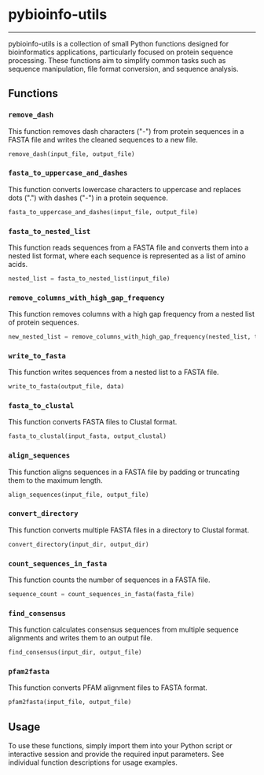 # pybioinfo-utils

---
pybioinfo-utils is a collection of small Python functions designed for bioinformatics applications, particularly focused on protein sequence processing. These functions aim to simplify common tasks such as sequence manipulation, file format conversion, and sequence analysis.

## Functions

### `remove_dash`

This function removes dash characters ("-") from protein sequences in a FASTA file and writes the cleaned sequences to a new file.

```python
remove_dash(input_file, output_file)
```

### `fasta_to_uppercase_and_dashes`

This function converts lowercase characters to uppercase and replaces dots (".") with dashes ("-") in a protein sequence.

```python
fasta_to_uppercase_and_dashes(input_file, output_file)
```

### `fasta_to_nested_list`

This function reads sequences from a FASTA file and converts them into a nested list format, where each sequence is represented as a list of amino acids.

```python
nested_list = fasta_to_nested_list(input_file)
```

### `remove_columns_with_high_gap_frequency`

This function removes columns with a high gap frequency from a nested list of protein sequences.

```python
new_nested_list = remove_columns_with_high_gap_frequency(nested_list, threshold=0.5)
```

### `write_to_fasta`

This function writes sequences from a nested list to a FASTA file.

```python
write_to_fasta(output_file, data)
```

### `fasta_to_clustal`

This function converts FASTA files to Clustal format.

```python
fasta_to_clustal(input_fasta, output_clustal)
```

### `align_sequences`

This function aligns sequences in a FASTA file by padding or truncating them to the maximum length.

```python
align_sequences(input_file, output_file)
```

### `convert_directory`

This function converts multiple FASTA files in a directory to Clustal format.

```python
convert_directory(input_dir, output_dir)
```

### `count_sequences_in_fasta`

This function counts the number of sequences in a FASTA file.

```python
sequence_count = count_sequences_in_fasta(fasta_file)
```

### `find_consensus`

This function calculates consensus sequences from multiple sequence alignments and writes them to an output file.

```python
find_consensus(input_dir, output_file)
```

### `pfam2fasta`

This function converts PFAM alignment files to FASTA format.

```python
pfam2fasta(input_file, output_file)
```

## Usage

To use these functions, simply import them into your Python script or interactive session and provide the required input parameters. See individual function descriptions for usage examples.
